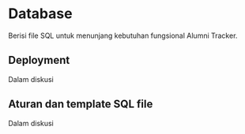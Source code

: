 # Database

Berisi file SQL untuk menunjang kebutuhan fungsional Alumni Tracker.

## Deployment
Dalam diskusi

## Aturan dan template SQL file
Dalam diskusi